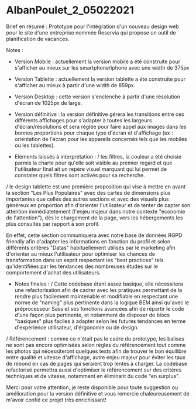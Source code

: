 # AlbanPoulet_2_05022021

Brief en résumé : 
Prototype pour l'intégration d'un nouveau design web pour le site d'une entreprise nommée Reservia qui propose un outil de planification de vacances.

Notes :

- Version Mobile : actuellement la version mobile a été construite pour s'afficher au mieux sur les smartphone/iphone avec une width de 375px

- Version Tablette : actuellement la version tablette a été construite pour s'afficher au mieux à partir d'une width de 859px. 

- Version Desktop : cette version s'enclenche à partir d'une résolution d'écran de 1025px de large.

- Version définitive : la version définitive gérera les transitions entre ces différents affichages pour s'adapter à toutes les largeurs d'écran/résolutions et sera réglée pour faire appel aux images dans les bonnes proportions pour chaque type d'écran et d'affichage (ex : orientation de l'écran pour les appareils concernés tels que les mobiles ou les tablettes).

- Eléments laissés à interprétation : / les filtres, la couleur a été choisie parmis la charte pour qu'elle soit visible au premier regard et que l'utilisateur final ait un repère visuel marquant qui lui permet de constater quels filtres sont activés pour sa recherche. 

/ le design tablette est une première proposition qui vise à mettre en avant la section "Les Plus Populaires" avec des cartes de dimensions plus importantes que celles des autres sections et avec des visuels plus généreux en proportion afin d'orienter l'utilisateur et de tenter de capter son attention immédiatetement (l'enjeu majeur dans notre contexte "économie de l'attention"), dès le chargement de la page, vers les hébergements les plus consultés par rapport à son profil. 

En effet, cette section communiquera avec notre base de données RGPD friendly afin d'adapter les informations en fonction du profil et selon différents critères "Datas" habituellement utilisés par le marketing afin d'orienter au mieux l'utilisateur pour optimiser les chances de transformation dans un esprit respectant les "best practices" tels qu'identifiées par les tendances des nombreuses études sur le comportement d'achat des utilisateurs. 

- Notes finales : 
/ Cette codebase étant assez basique, elle nécessitera une refactorisation afin de cadrer avec les pratiques permettant de la rendre plus facilement maintenable et modifiable en respectant une norme de "naming" plus pertinente dans la logique BEM ainsi qu'avec le préprocesseur Sass et ses fonctions avancées afin de répartir le code d'une façon plus pertinente, et notamment de disposer de blocs "basiques" plus faciles à adapter selon les futures tendances en terme d'expérience utilisateur, d'érgonomie ou de design. 

/ Référencement : comme ce n'était pas le cadre du prototype, les balises ne sont pas encore optimisées selon règles du référencement tout comme les photos qui nécessiteront quelques tests afin de trouver le bon équilibre entre qualité et vitesse d'affichage, autre enjeu majeur pour éviter les taux de rebond en cas de pages qui seraient trop lentes à charger. La codebase refactorisé permettra aussi d'optimiser le référencement sur des critères techniques et de vitesse, notamment en éliminant du code "en surplus".


Merci pour votre attention, je reste disponible pour toute suggestion ou amélioration pour la version définitive et vous remercie chaleureusement de m'avoir confié ce projet très enrichissant!
